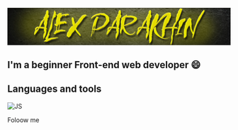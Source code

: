 ![header](<https://github.com/alexparakhin/alexparakhin/blob/main/assets/black%20(1).jpg>)

## I'm a beginner Front-end web developer 😄

## Languages and tools

![JS](https://img.shields.io/badge/-JavaScript-greenyellow?style=for-the-badge&logo=appveyor)

Foloow me
